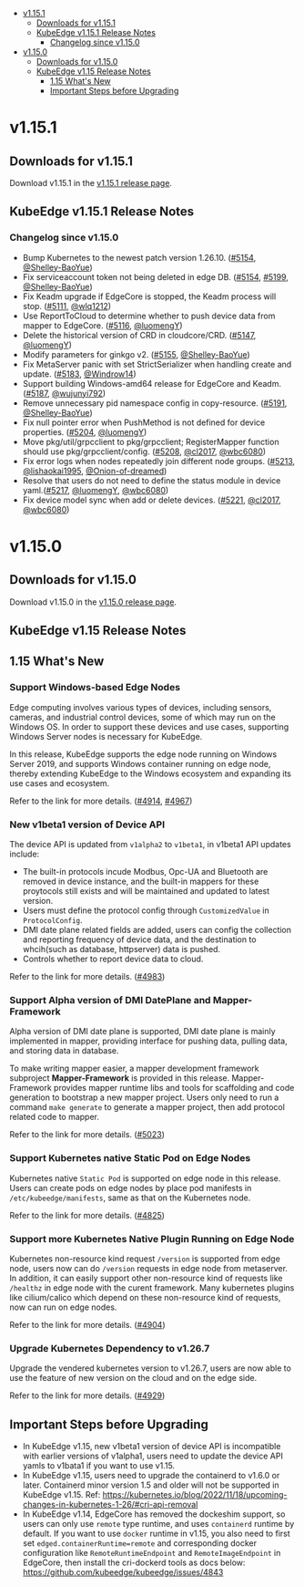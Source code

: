 * [v1.15.1](#v1151)
    * [Downloads for v1.15.1](#downloads-for-v1151)
    * [KubeEdge v1.15.1 Release Notes](#kubeedge-v1151-release-notes)
        * [Changelog since v1.15.0](#changelog-since-v1150)
* [v1.15.0](#v1150)
    * [Downloads for v1.15.0](#downloads-for-v1150)
    * [KubeEdge v1.15 Release Notes](#kubeedge-v115-release-notes)
        * [1.15 What's New](#115-whats-new)
        * [Important Steps before Upgrading](#important-steps-before-upgrading)


# v1.15.1

## Downloads for v1.15.1

Download v1.15.1 in the [v1.15.1 release page](https://github.com/kubeedge/kubeedge/releases/tag/v1.15.1).

## KubeEdge v1.15.1 Release Notes

### Changelog since v1.15.0

- Bump Kubernetes to the newest patch version 1.26.10. ([#5154](https://github.com/kubeedge/kubeedge/pull/5154), [@Shelley-BaoYue](https://github.com/Shelley-BaoYue))
- Fix serviceaccount token not being deleted in edge DB. ([#5154](https://github.com/kubeedge/kubeedge/pull/5154), [#5199](https://github.com/kubeedge/kubeedge/pull/5199), [@Shelley-BaoYue](https://github.com/Shelley-BaoYue))
- Fix Keadm upgrade if EdgeCore is stopped, the Keadm process will stop. ([#5111](https://github.com/kubeedge/kubeedge/pull/5111), [@wlq1212](https://github.com/wlq1212))
- Use ReportToCloud to determine whether to push device data from mapper to EdgeCore. ([#5116](https://github.com/kubeedge/kubeedge/pull/5116), [@luomengY](https://github.com/luomengY))
- Delete the historical version of CRD in cloudcore/CRD. ([#5147](https://github.com/kubeedge/kubeedge/pull/5147), [@luomengY](https://github.com/luomengY))
- Modify parameters for ginkgo v2. ([#5155](https://github.com/kubeedge/kubeedge/pull/5155), [@Shelley-BaoYue](https://github.com/Shelley-BaoYue))
- Fix MetaServer panic with set StrictSerializer when handling create and update. ([#5183](https://github.com/kubeedge/kubeedge/pull/5183), [@Windrow14](https://github.com/Windrow14))
- Support building Windows-amd64 release for EdgeCore and Keadm. ([#5187](https://github.com/kubeedge/kubeedge/pull/5187), [@wujunyi792](https://github.com/wujunyi792))
- Remove unnecessary pid namespace config in copy-resource. ([#5191](https://github.com/kubeedge/kubeedge/pull/5191), [@Shelley-BaoYue](https://github.com/Shelley-BaoYue))
- Fix null pointer error when PushMethod is not defined for device properties. ([#5204](https://github.com/kubeedge/kubeedge/pull/5204), [@luomengY](https://github.com/luomengY))
- Move pkg/util/grpcclient to pkg/grpcclient; RegisterMapper function should use pkg/grpcclient/config. ([#5208](https://github.com/kubeedge/kubeedge/pull/5208), [@cl2017](https://github.com/cl2017), [@wbc6080](https://github.com/wbc6080))
- Fix error logs when nodes repeatedly join different node groups. ([#5213](https://github.com/kubeedge/kubeedge/pull/5213), [@lishaokai1995](https://github.com/lishaokai1995), [@Onion-of-dreamed](https://github.com/Onion-of-dreamed))
- Resolve that users do not need to define the status module in device yaml.([#5217](https://github.com/kubeedge/kubeedge/pull/5217), [@luomengY](https://github.com/luomengY), [@wbc6080](https://github.com/wbc6080))
- Fix device model sync when add or delete devices. ([#5221](https://github.com/kubeedge/kubeedge/pull/5221), [@cl2017](https://github.com/cl2017), [@wbc6080](https://github.com/wbc6080))

# v1.15.0

## Downloads for v1.15.0

Download v1.15.0 in the [v1.15.0 release page](https://github.com/kubeedge/kubeedge/releases/tag/v1.15.0).

## KubeEdge v1.15 Release Notes

## 1.15 What's New

### Support Windows-based Edge Nodes

Edge computing involves various types of devices, including sensors, cameras, and industrial control devices,
some of which may run on the Windows OS. In order to support these devices and use cases, supporting Windows Server nodes
is necessary for KubeEdge.

In this release, KubeEdge supports the edge node running on Windows Server 2019, and supports Windows container running on edge node,
thereby extending KubeEdge to the Windows ecosystem and expanding its use cases and ecosystem.

Refer to the link for more details. ([#4914](https://github.com/kubeedge/kubeedge/pull/4914), [#4967](https://github.com/kubeedge/kubeedge/pull/4967))

### New v1beta1 version of Device API

The device API is updated from `v1alpha2` to `v1beta1`, in v1beta1 API updates include:

- The built-in protocols incude Modbus, Opc-UA and Bluetooth are removed in device instance, and the built-in mappers for these proytocols
still exists and will be maintained and updated to latest version.
- Users must define the protocol config through `CustomizedValue` in `ProtocolConfig`.
- DMI date plane related fields are added, users can config the collection and reporting frequency of device data, and the destination
to whcih(such as database, httpserver) data is pushed.
- Controls whether to report device data to cloud.

Refer to the link for more details. ([#4983](https://github.com/kubeedge/kubeedge/pull/4983))


### Support Alpha version of DMI DatePlane and Mapper-Framework

Alpha version of DMI date plane is supported, DMI date plane is mainly implemented in mapper, providing interface for
pushing data, pulling data, and storing data in database.

To make writing mapper easier, a mapper development framework subproject **Mapper-Framework** is provided in this release.
Mapper-Framework provides mapper runtime libs and tools for scaffolding and code generation to bootstrap a new mapper project.
Users only need to run a command `make generate` to generate a mapper project, then add protocol related code to mapper.

Refer to the link for more details. ([#5023](https://github.com/kubeedge/kubeedge/pull/5023))


### Support Kubernetes native Static Pod on Edge Nodes
Kubernetes native `Static Pod` is supported on edge node in this release. Users can create pods on edge nodes by place pod manifests in
`/etc/kubeedge/manifests`, same as that on the Kubernetes node.

Refer to the link for more details. ([#4825](https://github.com/kubeedge/kubeedge/pull/4825))


### Support more Kubernetes Native Plugin Running on Edge Node

Kubernetes non-resource kind request `/version` is supported from edge node, users now can do `/version` requests in edge node from metaserver.
In addition, it can easily support other non-resource kind of requests like `/healthz` in edge node with the curent framework.
Many kubernetes plugins like cilium/calico which depend on these non-resource kind of requests, now can run on edge nodes.

Refer to the link for more details. ([#4904](https://github.com/kubeedge/kubeedge/pull/4904))

### Upgrade Kubernetes Dependency to v1.26.7

Upgrade the vendered kubernetes version to v1.26.7, users are now able to use the feature of new version on the cloud and on the edge side.

Refer to the link for more details. ([#4929](https://github.com/kubeedge/kubeedge/pull/4929))


## Important Steps before Upgrading

- In KubeEdge v1.15, new v1beta1 version of device API is incompatible with earlier versions of v1alpha1, users need to update the device API yamls to v1bata1 if you want to use v1.15.
- In KubeEdge v1.15, users need to upgrade the containerd to v1.6.0 or later. Containerd minor version 1.5 and older will not be supported in KubeEdge v1.15.
Ref: https://kubernetes.io/blog/2022/11/18/upcoming-changes-in-kubernetes-1-26/#cri-api-removal
- In KubeEdge v1.14, EdgeCore has removed the dockeshim support, so users can only use `remote` type runtime, and uses `containerd` runtime by default. If
you want to use `docker` runtime in v1.15, you also need to first set `edged.containerRuntime=remote` and corresponding docker configuration like `RemoteRuntimeEndpoint` and `RemoteImageEndpoint` in EdgeCore, then install the cri-dockerd tools as docs below:
https://github.com/kubeedge/kubeedge/issues/4843


